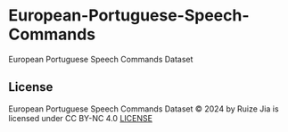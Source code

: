 # European-Portuguese-Speech-Commands

European Portuguese Speech Commands Dataset

## License

European Portuguese Speech Commands Dataset © 2024 by Ruize Jia is licensed under CC BY-NC 4.0 
[LICENSE](LICENSE.html) 
